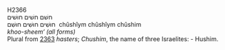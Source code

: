 <body>
  <p>H2366<br>  חשׁם    חשׁים    חוּשׁים  <br> חוּשִׁים  חוּשִׁים  חוּשִׁם  ‎  chûshı̂ym  chûshı̂ym  chûshim  <br><i>khoo-sheem‘</i> <i>(all</i> <i>forms) </i><br>Plural from <a href="h2363.htm">2363</a>  <i>hasters</i>; <i>Chushim</i>, the name of three Israelites: - Hushim.<br></p>
 </body>